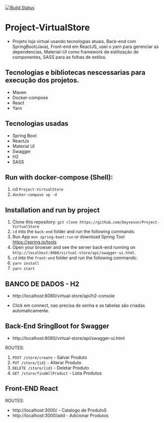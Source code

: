 [![Build Status](https://travis-ci.org/Deyveson/Project-VirtualStore.svg?branch=master)](https://travis-ci.org/Deyveson/Project-VirtualStore.svg?branch=master)

# Project-VirtualStore
- Projeto loja virtual usando tecnologias atuais, Back-end com SpringBoot(Java), 
Front-end em ReactJS, usei o yarn para gerenciar as dependencias, Material-UI como framework de estilização de componentes, SASS para as folhas de estilos.

## Tecnologias e bibliotecas nescessarias para execução dos projetos.
- Maven 
- Docker-compose
- React
- Yarn

## Tecnologias usadas
- Spring Boot
- ReactJs
- Material UI
- Swagger 
- H2
- SASS

## Run with docker-compose (Shell): 
1. cd `Project-VirtualStore`
2. `docker-compose up -d`

## Installation and run by project
1. Clone this repository: `git clone https://github.com/Deyveson/Project-VirtualStore`
2. `cd` into the `back-end` folder and run the following commands:
3. Run App `mvn spring-boot:run` or download Spring Tool https://spring.io/tools
5. Open your browser and see the server back-end running on `http://localhost:8080/virtual-store/api/swagger-ui.html`.
6. `cd` into the `front-end` folder and run the following commands:
7. `yarn install`
8. `yarn start`

## BANCO DE DADOS - H2

- http://localhost:8080/virtual-store/api/h2-console

- Click em connect, nao precisa de senha e as tabelas são criadas automaticamente.

## Back-End SringBoot for Swagger

- http://localhost:8080/virtual-store/api/swagger-ui.html

ROUTES: 
1. `POST /store/create` - Salvar Produto
2. `PUT /store/{id}` - Alterar Produto 
3. `DELETE /store/{id}` - Deletar Produto
4. `GET /store/findAllProduct` - Lista Produtos

## Front-END React

ROUTES:

- http://localhost:3000/ - Catalogo de ProdutoS
- http://localhost:3000/add - Adicionar Produtos 



